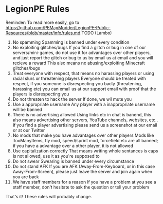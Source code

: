 LegionPE Rules
===
Reminder: To read more easily, go to https://github.com/PEMapModder/LegionPE-Public-Resources/blob/master/info/rules.md
TODO (Lambo)

1) No spamming
  Spamming is banned under every condition
2) No exploiting glitches/bugs
  If you find a glitch or bug in one of our servers/mini-games, do not use it for advantages over other players, and just report
  the glitch or bug to us by email us at email and you will recieve a reward
  This also means no abusing/exploiting Minecraft glitches/bugs
3) Treat everyone with respect, that means no harassing players or using racial slurs or threatening players
  Everyone should be treated with respect, if you someone is disrespecting you badly (threatening, harassing etc) you can email
  us at our support email with proof that the players is disrespecting you
4) Do not threaten to hack the server
  If done, we wil mute you
5) Use a appropriate username
  Any player with a inappropriate username will be banned
6) There is no advertising allowed
  Using links etc in chat is banend, this also means advertising other servers, YouTube channels, websites, etc.. if you find a
  player advertising please send us a screenshot at our email or at our Twitter
7) No mods that make you have advantages over other players
  Mods like TooManyItems, fly mod, speed/sprint mod, forcefield etc are all banned; if you have a advantage over a other player,
  it is not allowed
8) Use capitalization correctly
  That means writing whole sentances is caps is not allowed, use it as you're supposed to
9) Do not swear
  Swearing is banned under every circumstance
10) Do not stand AFK
  If you are AFK (Away-From-Keyboard, or in this case Away-From-Screen), please just leave the server and join again when you are
  back
11) We have staff members for a reason
  If you have a problem at you see a staff member, don't hesitate to ask the question or tell your problem
  
That's it! These rules will probably change.
